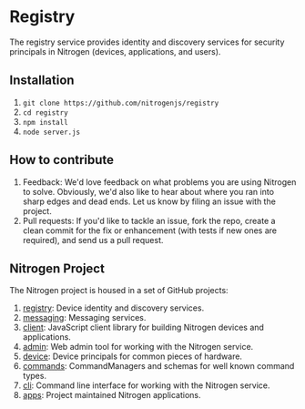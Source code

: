 # Registry

The registry service provides identity and discovery services for security principals in Nitrogen (devices, applications, and users).

## Installation

1. `git clone https://github.com/nitrogenjs/registry`
2. `cd registry`
3. `npm install`
4. `node server.js`

## How to contribute

1.  Feedback:  We'd love feedback on what problems you are using Nitrogen to solve.  Obviously, we'd also like to hear about where you ran into sharp edges and dead ends.   Let us know by filing an issue with the project.
2.  Pull requests:  If you'd like to tackle an issue, fork the repo, create a clean commit for the fix or enhancement (with tests if new ones are required), and send us a pull request.

## Nitrogen Project

The Nitrogen project is housed in a set of GitHub projects:

1. [registry](https://github.com/nitrogenjs/registry): Device identity and discovery services.
2. [messaging](https://github.com/nitrogenjs/messaging): Messaging services.
3. [client](https://github.com/nitrogenjs/client): JavaScript client library for building Nitrogen devices and applications.
4. [admin](https://github.com/nitrogenjs/admin): Web admin tool for working with the Nitrogen service.
5. [device](https://github.com/nitrogenjs/devices): Device principals for common pieces of hardware.
6. [commands](https://github.com/nitrogenjs/commands): CommandManagers and schemas for well known command types.
7. [cli](https://github.com/nitrogenjs/cli): Command line interface for working with the Nitrogen service.
8. [apps](https://github.com/nitrogenjs/apps): Project maintained Nitrogen applications.
